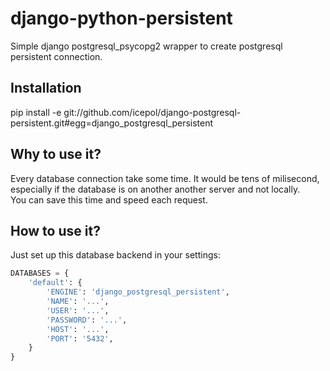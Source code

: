 django-python-persistent
========================

Simple django postgresql_psycopg2 wrapper to create postgresql persistent connection.

## Installation
pip install -e git://github.com/icepol/django-postgresql-persistent.git#egg=django_postgresql_persistent

## Why to use it?
Every database connection take some time. It would be tens of milisecond, especially if the database is on another another server and not locally.<br />
You can save this time and speed each request.<br />

## How to use it?
Just set up this database backend in your settings:

```python
DATABASES = {
    'default': {
        'ENGINE': 'django_postgresql_persistent',
        'NAME': '...',
        'USER': '...',
        'PASSWORD': '...',
        'HOST': '...',
        'PORT': '5432',
    }
}
```